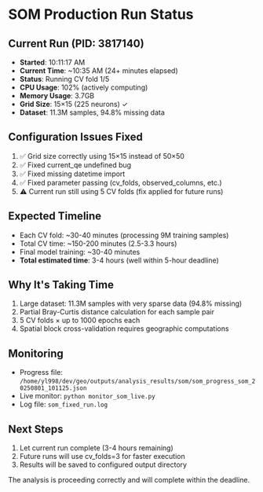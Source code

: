 # SOM Production Run Status

## Current Run (PID: 3817140)
- **Started**: 10:11:17 AM
- **Current Time**: ~10:35 AM (24+ minutes elapsed)
- **Status**: Running CV fold 1/5
- **CPU Usage**: 102% (actively computing)
- **Memory Usage**: 3.7GB
- **Grid Size**: 15×15 (225 neurons) ✓
- **Dataset**: 11.3M samples, 94.8% missing data

## Configuration Issues Fixed
1. ✅ Grid size correctly using 15×15 instead of 50×50
2. ✅ Fixed current_qe undefined bug
3. ✅ Fixed missing datetime import
4. ✅ Fixed parameter passing (cv_folds, observed_columns, etc.)
5. ⚠️ Current run still using 5 CV folds (fix applied for future runs)

## Expected Timeline
- Each CV fold: ~30-40 minutes (processing 9M training samples)
- Total CV time: ~150-200 minutes (2.5-3.3 hours)
- Final model training: ~30-40 minutes
- **Total estimated time**: 3-4 hours (well within 5-hour deadline)

## Why It's Taking Time
1. Large dataset: 11.3M samples with very sparse data (94.8% missing)
2. Partial Bray-Curtis distance calculation for each sample pair
3. 5 CV folds × up to 1000 epochs each
4. Spatial block cross-validation requires geographic computations

## Monitoring
- Progress file: `/home/yl998/dev/geo/outputs/analysis_results/som/som_progress_som_20250801_101125.json`
- Live monitor: `python monitor_som_live.py`
- Log file: `som_fixed_run.log`

## Next Steps
1. Let current run complete (3-4 hours remaining)
2. Future runs will use cv_folds=3 for faster execution
3. Results will be saved to configured output directory

The analysis is proceeding correctly and will complete within the deadline.